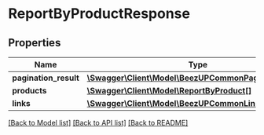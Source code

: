 # ReportByProductResponse

## Properties
Name | Type | Description | Notes
------------ | ------------- | ------------- | -------------
**pagination_result** | [**\Swagger\Client\Model\BeezUPCommonPaginationResult**](BeezUPCommonPaginationResult.md) |  | [optional] 
**products** | [**\Swagger\Client\Model\ReportByProduct[]**](ReportByProduct.md) |  | [optional] 
**links** | [**\Swagger\Client\Model\BeezUPCommonLink2[]**](BeezUPCommonLink2.md) |  | [optional] 

[[Back to Model list]](../README.md#documentation-for-models) [[Back to API list]](../README.md#documentation-for-api-endpoints) [[Back to README]](../README.md)


